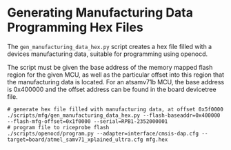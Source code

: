 # Generating Manufacturing Data Programming Hex Files

The `gen_manufacturing_data_hex.py` script creates a hex file filled with a devices manufacturing data, suitable for programming using openocd.

The script must be given the base address of the memory mapped flash region for the given MCU, as well as the particular offset into this region that the manufacturing data is located. For an atsamv71b MCU, the base address is 0x400000 and the offset address can be found in the board devicetree file.

```shell
# generate hex file filled with manufacturing data, at offset 0x5f0000
./scripts/mfg/gen_manufacturing_data_hex.py --flash-baseaddr=0x400000 --flash-mfg-offset=0x1f0000 --serial=RPB1-2352000001
# program file to riceprobe flash
./scripts/openocd/program.py --adapter=interface/cmsis-dap.cfg --target=board/atmel_samv71_xplained_ultra.cfg mfg.hex
```
